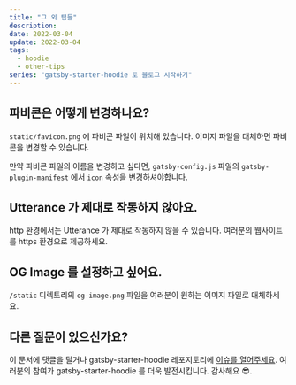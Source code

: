 ```yaml
---
title: "그 외 팁들"
description:
date: 2022-03-04
update: 2022-03-04
tags:
  - hoodie
  - other-tips
series: "gatsby-starter-hoodie 로 블로그 시작하기"
---
```


## 파비콘은 어떻게 변경하나요?

`static/favicon.png` 에 파비콘 파일이 위치해 있습니다. 이미지 파일을 대체하면 파비콘을 변경할 수 있습니다.

만약 파비콘 파일의 이름을 변경하고 싶다면, `gatsby-config.js` 파일의 `gatsby-plugin-manifest` 에서 `icon` 속성을 변경하셔야합니다.

## Utterance 가 제대로 작동하지 않아요.

http 환경에서는 Utterance 가 제대로 작동하지 않을 수 있습니다. 여러분의 웹사이트를 https 환경으로 제공하세요.

## OG Image 를 설정하고 싶어요.

`/static` 디렉토리의 `og-image.png` 파일을 여러분이 원하는 이미지 파일로 대체하세요.

## 다른 질문이 있으신가요?

이 문서에 댓글을 달거나 gatsby-starter-hoodie 레포지토리에 [이슈를 열어주세요](https://github.com/devHudi/gatsby-starter-hoodie/issues). 여러분의 참여가 gatsby-starter-hoodie 를 더욱 발전시킵니다. 감사해요 😎.
